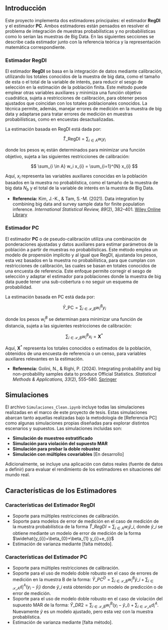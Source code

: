 ## Introducción
Este proyecto implementa dos estimadores principales: el estimador **RegDI** y el estimador **PC**. Ambos estimadores están pensados en resolver el problema de integración de muestras probabilísticas y no probabilísticas como lo serían las muestras de Big Data. En las siguientes secciones se describe cada estimador junto con la referencia teórica y la representación matemática correspondiente.

### Estimador RegDI
El estimador **RegDI** se basa en la integración de datos mediante calibración, utilizando los totales conocidos de la muestra de big data, como el tamaño de esta o el total de la variable de interés, para reducir el sesgo de selección en la estimación de la población finita. Este método puede emplear otras variables auxiliares y minimiza una función objetivo cuadrática, sujeta a restricciones de calibración, para obtener pesos ajustados que coincidan con los totales poblacionales conocidos. La técnica permite, además, manejar errores de medición en la muestra de big data y adaptarse para tratar errores de medición en muestras probabilísticas, como en encuestas desactualizadas.

La estimación basada en RegDI está dada por:

$$
\widehat{T}\_{\text{RegDI}} = \sum_{i \in A} w_i y_i
$$

donde los pesos $w_i$ están determinados para minimizar una función objetivo, sujeta a las siguientes restricciones de calibración:

$$
\sum_{i \in A} w_i x_{i} = \sum_{i=1}^{N} x_{i} 
$$

Aquí, $x_{i}$ representa las variables auxiliares conocidas en la población basados en la muestra no probablística, como el tamaño de la muestra de big data $N_b$ y el total de la variable de interés en la muestra de Big Data. 

- **Referencia:** Kim, J.-K., & Tam, S.-M. (2021). Data integration by combining big data and survey sample data for finite population inference. *International Statistical Review, 89*(2), 382–401. [Wiley Online Library](https://onlinelibrary.wiley.com/doi/10.1111/insr.12434)

### Estimador PC
El estimador **PC** o de pseudo-calibración utiliza una combinación de ponderaciones ajustadas y datos auxiliares para estimar parámetros de la población a partir de muestras no probabilísticas. Este método emplea un modelo de propensión implícito y al igual que RegDI, ajustanda los pesos, esta vez basados en la muestra no probabilística, para que cumplan con restricciones de calibración, las cuales se basan en totales conocidos de una encuesta de referencia. Este enfoque permite corregir el sesgo de selección y adaptar el estimador para poblaciones donde la muestra de big data puede tener una sub-cobertura o no seguir un esquema de probabilidad.

La estimación basada en PC está dada por:

$$
\widehat{Y}\_{\text{PC}} = \sum_{i \in \mathcal{S}\_{B}} w_{i}^{B} y_{i}
$$

donde los pesos $w_{i}^{B}$ se determinan para minimizar una función de distancia, sujeta a las siguientes restricciones de calibración:

$$
\sum_{i \in \mathcal{S}\_{B}} w_{i}^{B} x_{i} = \mathbf{X}^{*}
$$

Aquí, $\mathbf{X}^{*}$ representa los totales conocidos o estimados de la población, obtenidos de una encuesta de referencia o un censo, para variables auxiliares relevantes en la estimación.

- **Referencia:** Golini, N., & Righi, P. (2024). Integrating probability and big non-probability samples data to produce Official Statistics. *Statistical Methods & Applications, 33*(2), 555–580. [Springer](https://link.springer.com/article/10.1007/s10260-023-00740-y)

## Simulaciones
El archivo `Simulaciones_Clean.ipynb` incluye todas las simulaciones realizadas en el marco de este proyecto de tesis. Estas simulaciones abarcan tanto aquellas realizadas bajo la metodología de [Referencia PC] como algunas simulaciones propias diseñadas para explorar distintos escenarios y supuestos. Las simulaciones incluidas son:

- **Simulación de muestreo estratificado**
- **Simulación para violación del supuesto MAR**
- **Simulación para probar la doble robustez**
- **Simulación con múltiples covariables** [En desarrollo]

Adicionalmente, se incluye una aplicación con datos reales (fuente de datos a definir) para evaluar el rendimiento de los estimadores en situaciones del mundo real.

## Características de los Estimadores

### Características del Estimador RegDI
- Soporte para múltiples restricciones de calibración.
- Soporte para modelos de error de medición en el caso de medición de la muestra probabilística de la forma $\widehat{T}\_{RegDI}=\sum_{i \in A} w_{i} \widehat{y}\_{i}$, donde $\widehat{y}\_{i}$ se obtiene mediante un modelo de error de medición de la forma $\widehat{y_{i}}=\beta_{0}+\beta_{1} y_{i}+e_{i}$
- Estimación de varianza mediante [falta método].

### Características del Estimador PC
- Soporte para múltiples restricciones de calibración.
- Soporte para el uso de modelo doble robusto en el caso de errores de medición en la muestra B de la forma: $\hat{Y}\_{P C}^{D}=\sum_{i \in \mathcal{S}\_{B}} w_{i}^{B} \tilde{y}\_{i}+\sum_{i \in \mathcal{S}\_{A}} d_{i}^{A}\left(y_{i}-\hat{y}_{i}\right)$ donde $\tilde{y}\_{i}$ está obtenido por un modelo de predicción o de error de medición. 
- Soporte para el uso de modelo doble robusto en el caso de violación del supuesto MAR de la forma: $\hat{Y}\_{D R 2}=\sum_{i \in \mathcal{S}\_{B}} w_{i}^{B}\left(y_{i}-\hat{y}\_{i}\right)+\sum_{i \in \mathcal{S}\_{A}} d_{i}^{A}$. Nuevamente $\hat{y}$ es un modelo ajustado, pero esta vez con la muestra probablística.
- Estimación de varianza mediante [falta método].
